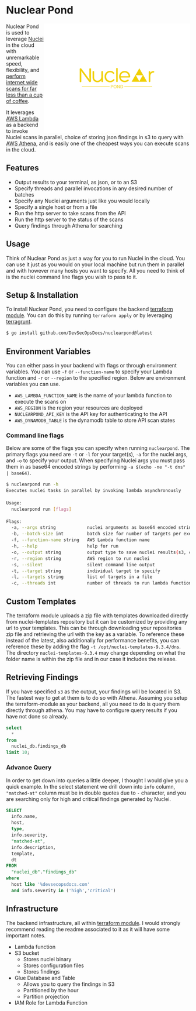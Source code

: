 # Nuclear Pond


<img src="assets/logo.png" width="400" height="300" align="right">

Nuclear Pond is used to leverage [Nuclei](https://github.com/projectdiscovery/nuclei) in the cloud with unremarkable speed, flexibility, and [perform internet wide scans for far less than a cup of coffee](https://devsecopsdocs.com/blog/nuclear-pond/). 

It leverages [AWS Lambda](https://aws.amazon.com/lambda/) as a backend to invoke Nuclei scans in parallel, choice of storing json findings in s3 to query with [AWS Athena](https://aws.amazon.com/athena/), and is easily one of the cheapest ways you can execute scans in the cloud. 

## Features

- Output results to your terminal, as json, or to an S3
- Specify threads and parallel invocations in any desired number of batches
- Specify any Nuclei arguments just like you would locally
- Specify a single host or from a file
- Run the http server to take scans from the API
- Run the http server to the status of the scans
- Query findings through Athena for searching

## Usage

Think of Nuclear Pond as just a way for you to run Nuclei in the cloud. You can use it just as you would on your local machine but run them in parallel and with however many hosts you want to specify. All you need to think of is the nuclei command line flags you wish to pass to it. 

## Setup & Installation

To install Nuclear Pond, you need to configure the backend [terraform module](https://github.com/DevSecOpsDocs/terraform-nuclear-pond). You can do this by running `terraform apply` or by leveraging [terragrunt](https://terragrunt.gruntwork.io/). 

```bash
$ go install github.com/DevSecOpsDocs/nuclearpond@latest
```

## Environment Variables

You can either pass in your backend with flags or through environment variables. You can use `-f` or `--function-name` to specify your Lambda function and `-r` or `--region` to the specified region. Below are environment variables you can use. 

- `AWS_LAMBDA_FUNCTION_NAME` is the name of your lambda function to execute the scans on
- `AWS_REGION` is the region your resources are deployed
- `NUCLEARPOND_API_KEY` is the API key for authenticating to the API
- `AWS_DYNAMODB_TABLE` is the dynamodb table to store API scan states

### Command line flags

Below are some of the flags you can specify when running `nuclearpond`. The primary flags you need are `-t` or `-l` for your target(s), `-a` for the nuclei args, and `-o` to specify your output. When specifying Nuclei args you must pass them in as base64 encoded strings by performing `-a $(echo -ne "-t dns" | base64)`.

```bash
$ nuclearpond run -h
Executes nuclei tasks in parallel by invoking lambda asynchronously

Usage:
  nuclearpond run [flags]

Flags:
  -a, --args string            nuclei arguments as base64 encoded string
  -b, --batch-size int         batch size for number of targets per execution (default 1)
  -f, --function-name string   AWS Lambda function name
  -h, --help                   help for run
  -o, --output string          output type to save nuclei results(s3, cmd, or json) (default "cmd")
  -r, --region string          AWS region to run nuclei
  -s, --silent                 silent command line output
  -t, --target string          individual target to specify
  -l, --targets string         list of targets in a file
  -c, --threads int            number of threads to run lambda functions, default is 1 which will be slow (default 1)
```

## Custom Templates

The terraform module uploads a zip file with templates downloaded directly from nuclei-templates repository but it can be customized by providing any url to your templates. This can be through downloading your repositories zip file and retrieving the url with the key as a variable. To reference these instead of the latest, also additionally for performance benefits, you can reference these by adding the flag `-t /opt/nuclei-templates-9.3.4/dns`. The directory `nuclei-templates-9.3.4` may change depending on what the folder name is within the zip file and in our case it includes the release. 

## Retrieving Findings

If you have specified `s3` as the output, your findings will be located in S3. The fastest way to get at them is to do so with Athena. Assuming you setup the terraform-module as your backend, all you need to do is query them directly through athena. You may have to configure query results if you have not done so already. 

```sql
select
  *
from
  nuclei_db.findings_db
limit 10;
```

### Advance Query

In order to get down into queries a little deeper, I thought I would give you a quick example. In the select statement we drill down into `info` column, `"matched-at"` column must be in double quotes due to `-` character, and you are searching only for high and critical findings generated by Nuclei.

```sql
SELECT
  info.name,
  host,
  type,
  info.severity,
  "matched-at",
  info.description,
  template,
  dt
FROM 
  "nuclei_db"."findings_db"
where 
  host like '%devsecopsdocs.com'
  and info.severity in ('high','critical')
```

## Infrastructure

The backend infrastructure, all within [terraform module](https://github.com/DevSecOpsDocs/terraform-nuclear-pond). I would strongly recommend reading the readme associated to it as it will have some important notes. 

- Lambda function
- S3 bucket
  - Stores nuclei binary
  - Stores configuration files
  - Stores findings
- Glue Database and Table
  - Allows you to query the findings in S3
  - Partitioned by the hour
  - Partition projection
- IAM Role for Lambda Function
